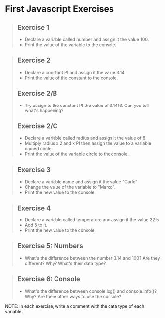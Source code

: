# First Javascript Exercises

> ## Exercise 1
> - Declare a variable called number and assign it the value 100. 
> - Print the value of the variable to the console.

> ## Exercise 2
> - Declare a constant PI and assign it the value 3.14. 
> - Print the value of the constant to the console.
> ## Exercise 2/B
> - Try assign to the constant PI the value of 3.1416. Can you tell what's happening?
> ## Exercise 2/C
> - Declare a variable called radius and assign it the value of 8. 
> - Multiply radius x 2 and x PI then assign the value to a variable named circle.
> - Print the value of the variable circle to the console.

> ## Exercise 3
> - Declare a variable name and assign it the value "Carlo"
> - Change the value of the variable to "Marco".
> - Print the new value to the console.

> ## Exercise 4
> - Declare a variable called temperature and assign it the value 22.5
> - Add 5 to it.
> - Print the new value to the console.

> ## Exercise 5: Numbers
> - What's the difference between the number 3.14 and 100? Are they different? Why? What's their data type?

> ## Exercise 6: Console
> - What's the difference between console.log() and console.info()? Why? Are there other ways to use the console?

NOTE: in each exercise, write a comment with the data type of each variable.